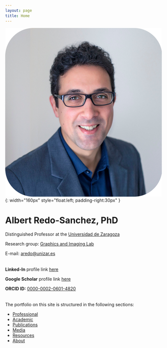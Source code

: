 ```yaml
---
layout: page
title: Home
---
```


![Profile picture](/assets/images/foto_pro.jpg){: width="160px" style="float:left; padding-right:30px" }

# Albert Redo-Sanchez, PhD

Distinguished Professor at the [Universidad de Zaragoza](https://eina.unizar.es/)

Research group: [Graphics and Imaging Lab](https://graphics.unizar.es/)

E-mail: [aredo@unizar.es](mailto:aredo@unizar.es)
\
\
\
**Linked-In** profile link [here](https://www.linkedin.com/in/redosanchez/)

**Google Scholar** profile link [here](https://scholar.google.com/citations?user=Wjhap7MAAAAJ&hl=en)

**ORCID ID:** [0000-0002-0601-4820](https://orcid.org/0000-0002-0601-4820)
\
\
\
The portfolio on this site is structured in the following sections:

- [Professional](professional)
- [Academic](academic)
- [Publications](publications)
- [Media](media)
- [Resources](resources)
- [About](about)
